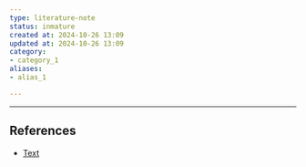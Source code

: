 ```yaml
---
type: literature-note
status: inmature
created at: 2024-10-26 13:09
updated at: 2024-10-26 13:09
category:
- category_1
aliases: 
- alias_1

---
```



---
## References

 - [Text](no-reference)

